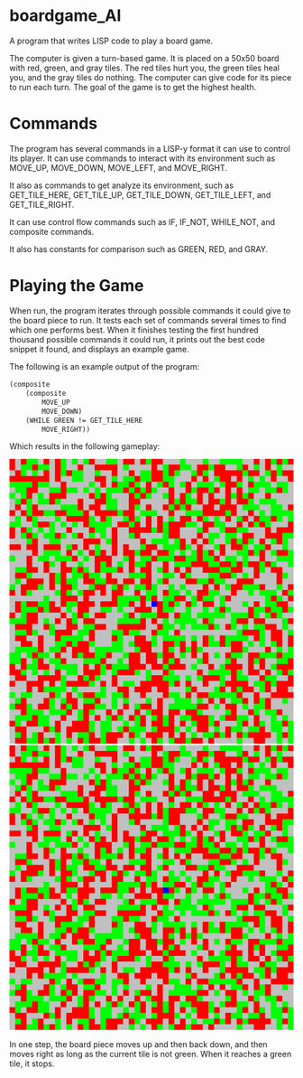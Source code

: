 # boardgame_AI
A program that writes LISP code to play a board game.

The computer is given a turn-based game. It is placed on a 50x50 board with red, green, and gray tiles.
The red tiles hurt you, the green tiles heal you, and the gray tiles do nothing. The computer can give code for
its piece to run each turn. The goal of the game is to get the highest health.
# Commands

The program has several commands in a LISP-y format it can use to control its player.
It can use commands to interact with its environment such as
MOVE_UP, MOVE_DOWN, MOVE_LEFT, and MOVE_RIGHT.

It also as commands to get analyze its environment, such as
GET_TILE_HERE, GET_TILE_UP, GET_TILE_DOWN, GET_TILE_LEFT, 
and GET_TILE_RIGHT.

It can use control flow commands such as IF, IF_NOT, WHILE_NOT,
and composite commands.

It also has constants for comparison such as GREEN, RED, and GRAY.

# Playing the Game

When run, the program iterates through possible commands it could give to the board piece to run.
It tests each set of commands several times to find which one performs best. When it finishes testing
the first hundred thousand possible commands it could run, it prints out the best code snippet it found,
and displays an example game.

The following is an example output of the program:

```
(composite
	(composite
		MOVE_UP
		MOVE_DOWN)
	(WHILE GREEN != GET_TILE_HERE
		MOVE_RIGHT))
```

Which results in the following gameplay:

![Step1](https://github.com/mattBoros/boardgame_AI/blob/master/step_1.png?raw=true)
![Step2](https://github.com/mattBoros/boardgame_AI/blob/master/step_2.png?raw=true)

In one step, the board piece moves up and then back down, and then moves right as long as the current tile is not green. When it reaches a green tile, it stops.
